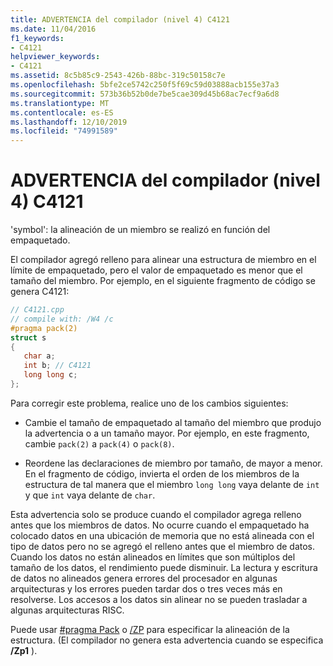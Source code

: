 ```yaml
---
title: ADVERTENCIA del compilador (nivel 4) C4121
ms.date: 11/04/2016
f1_keywords:
- C4121
helpviewer_keywords:
- C4121
ms.assetid: 8c5b85c9-2543-426b-88bc-319c50158c7e
ms.openlocfilehash: 5bfe2ce5742c250f5f69c59d03888acb155e37a3
ms.sourcegitcommit: 573b36b52b0de7be5cae309d45b68ac7ecf9a6d8
ms.translationtype: MT
ms.contentlocale: es-ES
ms.lasthandoff: 12/10/2019
ms.locfileid: "74991589"
---
```

# <a name="compiler-warning-level-4-c4121"></a>ADVERTENCIA del compilador (nivel 4) C4121

'symbol': la alineación de un miembro se realizó en función del empaquetado.

El compilador agregó relleno para alinear una estructura de miembro en el límite de empaquetado, pero el valor de empaquetado es menor que el tamaño del miembro. Por ejemplo, en el siguiente fragmento de código se genera C4121:

```cpp
// C4121.cpp
// compile with: /W4 /c
#pragma pack(2)
struct s
{
   char a;
   int b; // C4121
   long long c;
};
```

Para corregir este problema, realice uno de los cambios siguientes:

- Cambie el tamaño de empaquetado al tamaño del miembro que produjo la advertencia o a un tamaño mayor. Por ejemplo, en este fragmento, cambie `pack(2)` a `pack(4)` o `pack(8)`.

- Reordene las declaraciones de miembro por tamaño, de mayor a menor. En el fragmento de código, invierta el orden de los miembros de la estructura de tal manera que el miembro `long long` vaya delante de `int` y que `int` vaya delante de `char`.

Esta advertencia solo se produce cuando el compilador agrega relleno antes que los miembros de datos. No ocurre cuando el empaquetado ha colocado datos en una ubicación de memoria que no está alineada con el tipo de datos pero no se agregó el relleno antes que el miembro de datos. Cuando los datos no están alineados en límites que son múltiplos del tamaño de los datos, el rendimiento puede disminuir. La lectura y escritura de datos no alineados genera errores del procesador en algunas arquitecturas y los errores pueden tardar dos o tres veces más en resolverse. Los accesos a los datos sin alinear no se pueden trasladar a algunas arquitecturas RISC.

Puede usar [#pragma Pack](../../preprocessor/pack.md) o [/ZP](../../build/reference/zp-struct-member-alignment.md) para especificar la alineación de la estructura. (El compilador no genera esta advertencia cuando se especifica **/Zp1** ).
